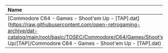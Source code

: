 |Name|Size|
|:---|---:|
|[Commodore C64 - Games - Shoot'em Up - [TAP].dat](https://raw.githubusercontent.com/open-retrogaming-archive/dat-catalog/main/root/basic/TOSEC/Commodore/C64/Games/Shoot'em Up/[TAP]/Commodore C64 - Games - Shoot'em Up - [TAP].dat)|754895|
